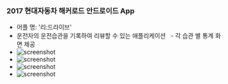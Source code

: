 ### 2017 현대자동차 해커로드 안드로이드 App
 - 어플 명: '리:드라이브'
 - 운전자의 운전습관을 기록하여 리뷰할 수 있는 애플리케이션
   - 각 습관 별 통계 화면 제공
 - ![screenshot](https://scontent-icn1-1.xx.fbcdn.net/v/t1.0-9/25158038_1747809681910542_3388951111758897533_n.jpg?oh=0da4e836eba538713e17a443fb7966b3&oe=5A90BA73)
 - ![screenshot](https://scontent-icn1-1.xx.fbcdn.net/v/t1.0-9/25289679_1747809678577209_4671967843876052664_n.jpg?oh=4dcedb2a3ab2b4a3b41a8bc38fb0a8d0&oe=5ACEA23D)
 - ![screenshot](https://scontent-icn1-1.xx.fbcdn.net/v/t1.0-9/25299535_1747809685243875_2912452739463148090_n.jpg?oh=cce3845a9308450ab5d3a015297abd08&oe=5ABEE2F0)
 - ![screenshot](https://scontent-icn1-1.xx.fbcdn.net/v/t1.0-9/25289491_1747809725243871_129082532382727133_n.jpg?oh=348003768a932a546e034e613071db88&oe=5ABD9BDA)



